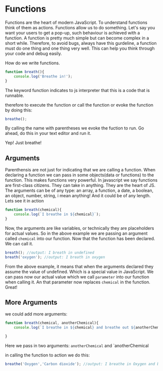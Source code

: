 # Functions

Functions are the heart of modern JavaScript. To understand functions think of them as actions. Functions allow us to do something. Let's say you want your users to get a pop-up, such behaviour is achieved with a function. A function is pretty much simple but can become complex in a short while. Therefore, to avoid bugs, always have this gurdeline, a function must do one thing and one thing very well. This can help you think through your code and debug easily.

How do we write functions.
```javascript
function breath(){
    console.log('Breathe in!');
}
```

The keyword function indicates to js interpreter that this is a code that is runnable.

therefore to execute the function or call the function or evoke the function by doing this:

```javascript
breathe();
```
By calling the name with parentheses we evoke the fuction to run. 
Go ahead, do this in your text editor and run it.

Yep! Just breathe!

## Arguments
Parenthensis are not just for indicating that we are calling a function. When declaring a function we can pass in some objects(data or functions) to the function. This makes functions very powerful. In javascript we say functions are first-class citizens. They can take in anything. They are the heart of JS. 
The arguments can be of any type: an array, a function, a date, a boolean, an object, number, string, i mean anything!
And it could be of any length.
Lets see it in action

```js
function breath(chemical){
    console.log(`I breathe in ${chemical}`);
}
```

Now, the arguments are like variables, or technically they are placeholders for actual values. So in the above example we are passing an argument called `chemical` into our function. Now that the function has been declared. We can call it.

```js
breath(); //output: I breath in undefined
breath('oxygen'); //output: I breath in oxygen
```

From the above example, it means that when the arguments declared they assume the value of undefined. Which is a special value in JavaScript. We can pass now our actual value which we call `parameter` into our function when calling it. An that parameter now replaces `chemical` in the function. Great!

## More Arguments
we could add more arguments:

```js
function breath(chemical, anotherChemical){
    console.log(`I breathe in ${chemical} and breathe out ${anotherChemical}`);

}
```
Here we pass in two arguments: `anotherChemical` and `anotherChemical

in calling the function to action we do this:

```js
breathe('Oxygen','Carbon dioxide'); //output: I breathe in Oxygen and breathe our Carbon dioxide
```